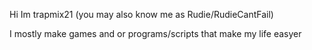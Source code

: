 Hi Im trapmix21 (you may also know me as Rudie/RudieCantFail)

I mostly make games and or programs/scripts that make my life easyer
